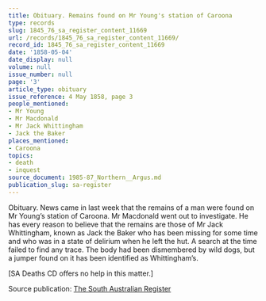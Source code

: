 ```yaml
---
title: Obituary. Remains found on Mr Young's station of Caroona
type: records
slug: 1845_76_sa_register_content_11669
url: /records/1845_76_sa_register_content_11669/
record_id: 1845_76_sa_register_content_11669
date: '1858-05-04'
date_display: null
volume: null
issue_number: null
page: '3'
article_type: obituary
issue_reference: 4 May 1858, page 3
people_mentioned:
- Mr Young
- Mr Macdonald
- Mr Jack Whittingham
- Jack the Baker
places_mentioned:
- Caroona
topics:
- death
- inquest
source_document: 1985-87_Northern__Argus.md
publication_slug: sa-register
---
```


Obituary.  News came in last week that the remains of a man were found on Mr Young’s station of Caroona.  Mr Macdonald went out to investigate.  He has every reason to believe that the remains are those of Mr Jack Whittingham, known as Jack the Baker who has been missing for some time and who was in a state of delirium when he left the hut.  A search at the time failed to find any trace.  The body had been dismembered by wild dogs, but a jumper found on it has been identified as Whittingham’s.

[SA Deaths CD offers no help in this matter.]


Source publication: [The South Australian Register](/publications/sa-register/)
